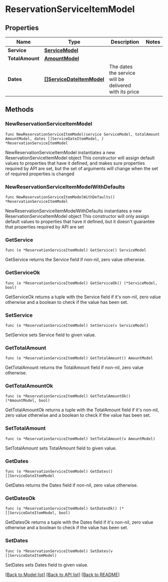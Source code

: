 # ReservationServiceItemModel

## Properties

Name | Type | Description | Notes
------------ | ------------- | ------------- | -------------
**Service** | [**ServiceModel**](ServiceModel.md) |  | 
**TotalAmount** | [**AmountModel**](AmountModel.md) |  | 
**Dates** | [**[]ServiceDateItemModel**](ServiceDateItemModel.md) | The dates the service will be delivered with its price | 

## Methods

### NewReservationServiceItemModel

`func NewReservationServiceItemModel(service ServiceModel, totalAmount AmountModel, dates []ServiceDateItemModel, ) *ReservationServiceItemModel`

NewReservationServiceItemModel instantiates a new ReservationServiceItemModel object
This constructor will assign default values to properties that have it defined,
and makes sure properties required by API are set, but the set of arguments
will change when the set of required properties is changed

### NewReservationServiceItemModelWithDefaults

`func NewReservationServiceItemModelWithDefaults() *ReservationServiceItemModel`

NewReservationServiceItemModelWithDefaults instantiates a new ReservationServiceItemModel object
This constructor will only assign default values to properties that have it defined,
but it doesn't guarantee that properties required by API are set

### GetService

`func (o *ReservationServiceItemModel) GetService() ServiceModel`

GetService returns the Service field if non-nil, zero value otherwise.

### GetServiceOk

`func (o *ReservationServiceItemModel) GetServiceOk() (*ServiceModel, bool)`

GetServiceOk returns a tuple with the Service field if it's non-nil, zero value otherwise
and a boolean to check if the value has been set.

### SetService

`func (o *ReservationServiceItemModel) SetService(v ServiceModel)`

SetService sets Service field to given value.


### GetTotalAmount

`func (o *ReservationServiceItemModel) GetTotalAmount() AmountModel`

GetTotalAmount returns the TotalAmount field if non-nil, zero value otherwise.

### GetTotalAmountOk

`func (o *ReservationServiceItemModel) GetTotalAmountOk() (*AmountModel, bool)`

GetTotalAmountOk returns a tuple with the TotalAmount field if it's non-nil, zero value otherwise
and a boolean to check if the value has been set.

### SetTotalAmount

`func (o *ReservationServiceItemModel) SetTotalAmount(v AmountModel)`

SetTotalAmount sets TotalAmount field to given value.


### GetDates

`func (o *ReservationServiceItemModel) GetDates() []ServiceDateItemModel`

GetDates returns the Dates field if non-nil, zero value otherwise.

### GetDatesOk

`func (o *ReservationServiceItemModel) GetDatesOk() (*[]ServiceDateItemModel, bool)`

GetDatesOk returns a tuple with the Dates field if it's non-nil, zero value otherwise
and a boolean to check if the value has been set.

### SetDates

`func (o *ReservationServiceItemModel) SetDates(v []ServiceDateItemModel)`

SetDates sets Dates field to given value.



[[Back to Model list]](../README.md#documentation-for-models) [[Back to API list]](../README.md#documentation-for-api-endpoints) [[Back to README]](../README.md)



